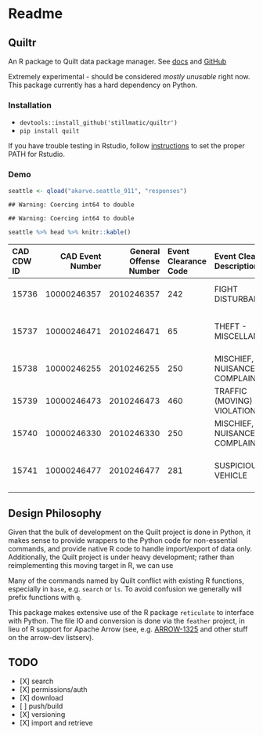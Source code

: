Readme
================

Quiltr
------

An R package to Quilt data package manager. See [docs](https://docs.quiltdata.com/) and [GitHub](https://github.com/quiltdata/quilt)

Extremely experimental - should be considered *mostly unusable* right now. This package currently has a hard dependency on Python.

### Installation

-   `devtools::install_github('stillmatic/quiltr')`
-   `pip install quilt`

If you have trouble testing in Rstudio, follow [instructions](https://stackoverflow.com/questions/31121645/rstudio-shows-a-different-path-variable) to set the proper PATH for Rstudio.

### Demo

``` r
seattle <- qload("akarve.seattle_911", "responses")
```

    ## Warning: Coercing int64 to double

    ## Warning: Coercing int64 to double

``` r
seattle %>% head %>% knitr::kable()
```

| CAD CDW ID |  CAD Event Number|  General Offense Number| Event Clearance Code | Event Clearance Description   | Event Clearance SubGroup      | Event Clearance Group    | Event Clearance Date   | Hundred Block Location            | District/Sector | Zone/Beat | Census Tract | Longitude           | Latitude          | Incident Location              | Initial Type Description | Initial Type Subgroup | Initial Type Group | At Scene Time |
|:-----------|-----------------:|-----------------------:|:---------------------|:------------------------------|:------------------------------|:-------------------------|:-----------------------|:----------------------------------|:----------------|:----------|:-------------|:--------------------|:------------------|:-------------------------------|:-------------------------|:----------------------|:-------------------|:--------------|
| 15736      |       10000246357|              2010246357| 242                  | FIGHT DISTURBANCE             | DISTURBANCES                  | DISTURBANCES             | 07/17/2010 08:49:00 PM | 3XX BLOCK OF PINE ST              | M               | M2        | 8100.2001    | -122.33814674799999 | 47.610975163      | (47.610975163, -122.338146748) |                          |                       |                    |               |
| 15737      |       10000246471|              2010246471| 65                   | THEFT - MISCELLANEOUS         | THEFT                         | OTHER PROPERTY           | 07/17/2010 08:50:00 PM | 36XX BLOCK OF DISCOVERY PARK BLVD | Q               | Q1        | 5700.1012    | -122.404612874      | 47.65832489899999 | (47.658324899, -122.404612874) |                          |                       |                    |               |
| 15738      |       10000246255|              2010246255| 250                  | MISCHIEF, NUISANCE COMPLAINTS | NUISANCE, MISCHIEF COMPLAINTS | NUISANCE, MISCHIEF       | 07/17/2010 08:55:00 PM | 21XX BLOCK OF 3RD AVE             | M               | M2        | 7200.2025    | -122.342843234      | 47.613551471      | (47.613551471, -122.342843234) |                          |                       |                    |               |
| 15739      |       10000246473|              2010246473| 460                  | TRAFFIC (MOVING) VIOLATION    | TRAFFIC RELATED CALLS         | TRAFFIC RELATED CALLS    | 07/17/2010 09:00:00 PM | 7XX BLOCK OF ROY ST               | D               | D1        | 7200.1002    | -122.341846999      | 47.625401388      | (47.625401388, -122.341846999) |                          |                       |                    |               |
| 15740      |       10000246330|              2010246330| 250                  | MISCHIEF, NUISANCE COMPLAINTS | NUISANCE, MISCHIEF COMPLAINTS | NUISANCE, MISCHIEF       | 07/17/2010 09:00:00 PM | 9XX BLOCK OF ALOHA ST             | D               | D1        | 6700.1009    | -122.339708605      | 47.627424837      | (47.627424837, -122.339708605) |                          |                       |                    |               |
| 15741      |       10000246477|              2010246477| 281                  | SUSPICIOUS VEHICLE            | SUSPICIOUS CIRCUMSTANCES      | SUSPICIOUS CIRCUMSTANCES | 07/17/2010 09:02:00 PM | 30XX BLOCK OF W GOVERNMENT WAY    | Q               | Q1        | 5700.2005    | -122.39662681       | 47.66131158       | (47.66131158, -122.39662681)   |                          |                       |                    |               |

Design Philosophy
-----------------

Given that the bulk of development on the Quilt project is done in Python, it makes sense to provide wrappers to the Python code for non-essential commands, and provide native R code to handle import/export of data only. Additionally, the Quilt project is under heavy development; rather than reimplementing this moving target in R, we can use

Many of the commands named by Quilt conflict with existing R functions, especially in `base`, e.g. `search` or `ls`. To avoid confusion we generally will prefix functions with `q`.

This package makes extensive use of the R package `reticulate` to interface with Python. The file IO and conversion is done via the `feather` project, in lieu of R support for Apache Arrow (see, e.g. [ARROW-1325](https://issues.apache.org/jira/browse/ARROW-1325) and other stuff on the arrow-dev listserv).

TODO
----

-   \[X\] search
-   \[X\] permissions/auth
-   \[X\] download
-   \[ \] push/build
-   \[X\] versioning
-   \[X\] import and retrieve
